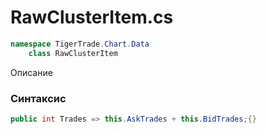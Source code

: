 
# RawClusterItem.cs
```csharp
namespace TigerTrade.Chart.Data  
    class RawClusterItem
```

Описание

### Синтаксис
```csharp
public int Trades => this.AskTrades + this.BidTrades;{}
```
